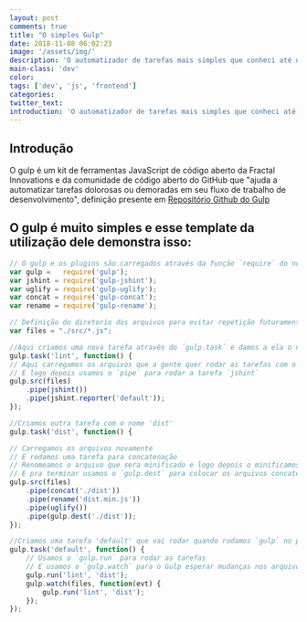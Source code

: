 ```yaml
---
layout: post
comments: true
title: "O simples Gulp"
date: 2018-11-08 06:02:23
image: '/assets/img/'
description: 'O automatizador de tarefas mais simples que conheci até o momento'
main-class: 'dev'
color:
tags: ['dev', 'js', 'frontend']
categories:
twitter_text:
introduction: 'O automatizador de tarefas mais simples que conheci até o momento'
---
```

## Introdução
O gulp é um kit de ferramentas JavaScript de código aberto da Fractal Innovations e da comunidade de código aberto do GitHub que "ajuda a automatizar tarefas dolorosas ou demoradas em seu fluxo de trabalho de desenvolvimento", definição presente em [Repositório Github do Gulp](https://github.com/gulpjs/gulp)


## O gulp é muito simples e esse template da utilização dele demonstra isso:
```js
// O gulp e os plugins são carregados através da função `require` do nodejs
var gulp =   require('gulp');
var jshint = require('gulp-jshint');
var uglify = require('gulp-uglify');
var concat = require('gulp-concat');
var rename = require('gulp-rename');

// Definição do diretorio dos arquivos para evitar repetição futuramente
var files = "./src/*.js";

//Aqui criamos uma nova tarefa através do ´gulp.task´ e damos a ela o nome 'lint'
gulp.task('lint', function() {
// Aqui carregamos os arquivos que a gente quer rodar as tarefas com o `gulp.src`
// E logo depois usamos o `pipe` para rodar a tarefa `jshint`
gulp.src(files)
    .pipe(jshint())
    .pipe(jshint.reporter('default'));
});

//Criamos outra tarefa com o nome 'dist'
gulp.task('dist', function() {

// Carregamos os arquivos novamente
// E rodamos uma tarefa para concatenação
// Renomeamos o arquivo que sera minificado e logo depois o minificamos com o `uglify`
// E pra terminar usamos o `gulp.dest` para colocar os arquivos concatenados e minificados na pasta build/
gulp.src(files)
    .pipe(concat('./dist'))
    .pipe(rename('dist.min.js'))
    .pipe(uglify())
    .pipe(gulp.dest('./dist'));
});

//Criamos uma tarefa 'default' que vai rodar quando rodamos `gulp` no projeto
gulp.task('default', function() {
    // Usamos o `gulp.run` para rodar as tarefas
    // E usamos o `gulp.watch` para o Gulp esperar mudanças nos arquivos para rodar novamente
    gulp.run('lint', 'dist');
    gulp.watch(files, function(evt) {   
        gulp.run('lint', 'dist');
    });
});
```
